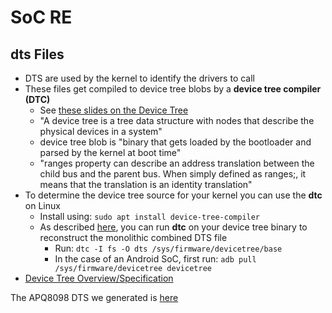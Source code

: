 # SoC RE
## dts Files
- DTS are used by the kernel to identify the drivers to call
- These files get compiled to device tree blobs by a **device tree compiler (DTC)**
  - See [these slides on the Device Tree](https://bootlin.com/pub/conferences/2013/elce/petazzoni-device-tree-dummies/petazzoni-device-tree-dummies.pdf)
  - "A device tree is a tree data structure with nodes that describe the physical devices in a system"
  - device tree blob is "binary that gets loaded by the bootloader and parsed by the kernel at boot time"
  - "ranges property can describe an address translation between the child bus and the parent bus. When simply defined as ranges;, it means that the translation is an identity translation"
- To determine the device tree source for your kernel you can use the **dtc** on Linux
  - Install using: `sudo apt install device-tree-compiler`
  - As described [here](https://unix.stackexchange.com/questions/265890/is-it-possible-to-get-the-information-for-a-device-tree-using-sys-of-a-running), you can run **dtc** on your device tree binary to reconstruct the monolithic combined DTS file
    - Run: `dtc -I fs -O dts /sys/firmware/devicetree/base`
    - In the case of an Android SoC, first run: `adb pull /sys/firmware/devicetree devicetree`
- [Device Tree Overview/Specification](https://devicetree-specification.readthedocs.io/en/latest/index.html)

The APQ8098 DTS we generated is [here](apq8098.dts)

